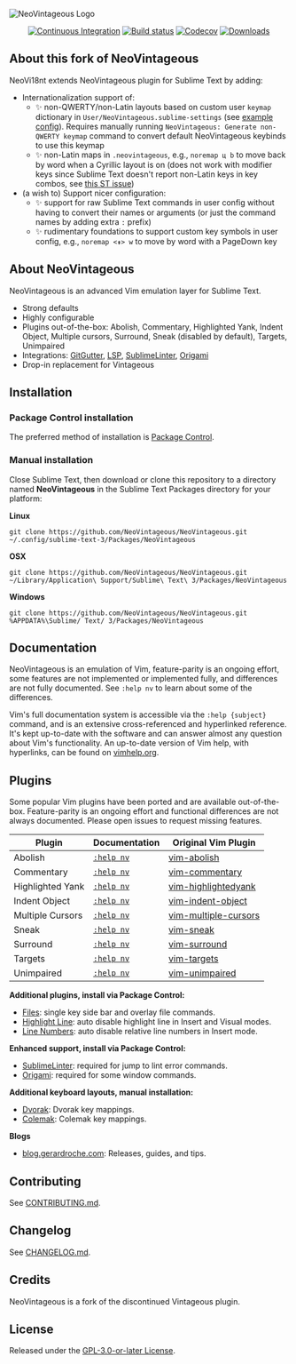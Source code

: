![NeoVintageous Logo](res/neovintageous.png)

<p align="center">
    <a href="https://github.com/NeoVintageous/NeoVintageous/actions/workflows/ci.yml"><img alt="Continuous Integration" src="https://github.com/NeoVintageous/NeoVintageous/actions/workflows/ci.yml/badge.svg?branch=master"></a>
    <a href="https://ci.appveyor.com/project/gerardroche/neovintageous"><img alt="Build status" src="https://ci.appveyor.com/api/projects/status/g4pkv4ws1k2r1xna?svg=true"></a>
    <a href="https://codecov.io/gh/NeoVintageous/NeoVintageous"><img alt="Codecov" src="https://codecov.io/gh/NeoVintageous/NeoVintageous/branch/master/graph/badge.svg?token=PAaE5LdlOR"></a>
    <a href="https://packagecontrol.io/packages/NeoVintageous"><img alt="Downloads" src="https://img.shields.io/packagecontrol/dt/NeoVintageous.svg?style=flat-square"></a>
</p>

## About this fork of NeoVintageous

NeoVi18nt extends NeoVintageous plugin for Sublime Text by adding:
  - Internationalization support of:
    + :sparkles: non-QWERTY/non-Latin layouts based on custom user `keymap` dictionary in `User/NeoVintageous.sublime-settings` (see [example config](https://github.com/eugenesvk/NeoVintageous/blob/master/NeoVintageous.sublime-settings)). Requires manually running `NeoVintageous: Generate non-QWERTY keymap` command to convert default NeoVintageous keybinds to use this keymap
    + :sparkles: non-Latin maps in `.neovintageous`, e.g., `noremap ц b` to move back by word when a Cyrillic layout is on (does not work with modifier keys since Sublime Text doesn't report non-Latin keys in key combos, see [this ST issue](https://github.com/sublimehq/sublime_text/issues/5980))
  - (a wish to) Support nicer configuration:
    + :sparkles: support for raw Sublime Text commands in user config without having to convert their names or arguments (or just the command names by adding extra `:` prefix)
    + :sparkles: rudimentary foundations to support custom key symbols in user config, e.g., `noremap <⇟> w` to move by word with a PageDown key

## About NeoVintageous

NeoVintageous is an advanced Vim emulation layer for Sublime Text.

* Strong defaults
* Highly configurable
* Plugins out-of-the-box: Abolish, Commentary, Highlighted Yank, Indent Object, Multiple cursors, Surround, Sneak (disabled by default), Targets, Unimpaired
* Integrations: [GitGutter](https://github.com/jisaacks/GitGutter), [LSP](https://github.com/sublimelsp/LSP), [SublimeLinter](https://github.com/SublimeLinter/SublimeLinter3), [Origami](https://github.com/SublimeText/Origami)
* Drop-in replacement for Vintageous

## Installation

### Package Control installation

The preferred method of installation is [Package Control](https://packagecontrol.io/packages/NeoVintageous).

### Manual installation

Close Sublime Text, then download or clone this repository to a directory named **NeoVintageous** in the Sublime Text Packages directory for your platform:

**Linux**

`git clone https://github.com/NeoVintageous/NeoVintageous.git ~/.config/sublime-text-3/Packages/NeoVintageous`

**OSX**

`git clone https://github.com/NeoVintageous/NeoVintageous.git ~/Library/Application\ Support/Sublime\ Text\ 3/Packages/NeoVintageous`

**Windows**

`git clone https://github.com/NeoVintageous/NeoVintageous.git %APPDATA%\Sublime/ Text/ 3/Packages/NeoVintageous`

## Documentation

NeoVintageous is an emulation of Vim, feature-parity is an ongoing effort, some features are not implemented or implemented fully, and differences are not fully documented. See `:help nv` to learn about some of the differences.

Vim's full documentation system is accessible via the `:help {subject}` command, and is an extensive cross-referenced and hyperlinked reference. It's kept up-to-date with the software and can answer almost any question about Vim's functionality. An up-to-date version of Vim help, with hyperlinks, can be found on [vimhelp.org](https://vimhelp.org).

## Plugins

Some popular Vim plugins have been ported and are available out-of-the-box. Feature-parity is an ongoing effort and functional differences are not always documented. Please open issues to request missing features.

Plugin | Documentation | Original Vim Plugin
------ | ------------- | -------------------
Abolish | [`:help nv`](https://github.com/NeoVintageous/NeoVintageous/blob/master/res/doc/neovintageous.txt) | [vim-abolish](https://github.com/tpope/vim-abolish)
Commentary | [`:help nv`](https://github.com/NeoVintageous/NeoVintageous/blob/master/res/doc/neovintageous.txt) | [vim-commentary](https://github.com/tpope/vim-commentary)
Highlighted Yank | [`:help nv`](https://github.com/NeoVintageous/NeoVintageous/blob/master/res/doc/neovintageous.txt) | [vim-highlightedyank](https://github.com/machakann/vim-highlightedyank)
Indent Object | [`:help nv`](https://github.com/NeoVintageous/NeoVintageous/blob/master/res/doc/neovintageous.txt) | [vim-indent-object](https://github.com/michaeljsmith/vim-indent-object)
Multiple Cursors | [`:help nv`](https://github.com/NeoVintageous/NeoVintageous/blob/master/res/doc/neovintageous.txt) | [vim-multiple-cursors](https://github.com/terryma/vim-multiple-cursors)
Sneak | [`:help nv`](https://github.com/NeoVintageous/NeoVintageous/blob/master/res/doc/neovintageous.txt) | [vim-sneak](https://github.com/justinmk/vim-sneak)
Surround | [`:help nv`](https://github.com/NeoVintageous/NeoVintageous/blob/master/res/doc/neovintageous.txt) | [vim-surround](https://github.com/tpope/vim-surround)
Targets | [`:help nv`](https://github.com/NeoVintageous/NeoVintageous/blob/master/res/doc/neovintageous.txt) | [vim-targets](https://github.com/wellle/targets.vim)
Unimpaired | [`:help nv`](https://github.com/NeoVintageous/NeoVintageous/blob/master/res/doc/neovintageous.txt) | [vim-unimpaired](https://github.com/tpope/vim-unimpaired)

**Additional plugins, install via Package Control:**

- [Files](https://packagecontrol.io/packages/NeoVintageousFiles): single key side bar and overlay file commands.
- [Highlight Line](https://packagecontrol.io/packages/NeoVintageousHighlightLine): auto disable highlight line in Insert and Visual modes.
- [Line Numbers](https://packagecontrol.io/packages/NeoVintageousLineNumbers): auto disable relative line numbers in Insert mode.

**Enhanced support, install via Package Control:**

- [SublimeLinter](https://github.com/SublimeLinter/SublimeLinter3): required for jump to lint error commands.
- [Origami](https://github.com/SublimeText/Origami): required for some window commands.

**Additional keyboard layouts, manual installation:**

- [Dvorak](https://github.com/gerardroche/NeoVintageousDvorak): Dvorak key mappings.
- [Colemak](https://github.com/gerardroche/NeoVintageousColemak): Colemak key mappings.

**Blogs**

- [blog.gerardroche.com](https://blog.gerardroche.com): Releases, guides, and tips.

## Contributing

See [CONTRIBUTING.md](.github/CONTRIBUTING.md).

## Changelog

See [CHANGELOG.md](CHANGELOG.md).

## Credits

NeoVintageous is a fork of the discontinued Vintageous plugin.

## License

Released under the [GPL-3.0-or-later License](LICENSE).
